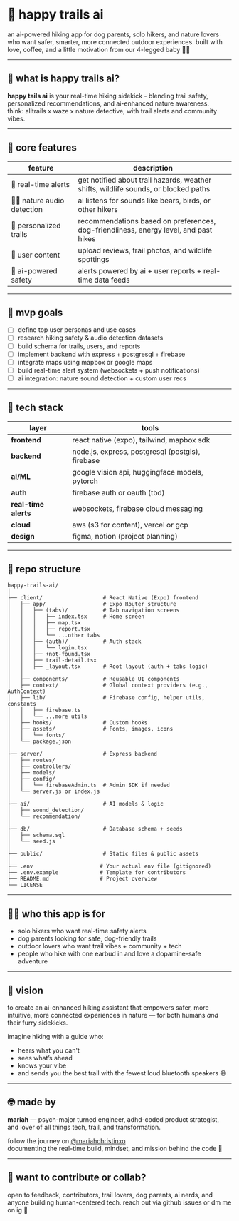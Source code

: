 # 🐾 happy trails ai

an ai-powered hiking app for dog parents, solo hikers, and nature lovers who want safer, smarter, more connected outdoor experiences.
built with love, coffee, and a little motivation from our 4-legged baby 🐶🌲

---

## 🌟 what is happy trails ai?

**happy tails ai** is your real-time hiking sidekick - blending trail safety, personalized recommendations, and ai-enhanced nature awareness.  
think: alltrails x waze x nature detective, with trail alerts and community vibes.

---

## 🔑 core features

| feature | description |
|--------|-------------|
| 🧭 real-time alerts | get notified about trail hazards, weather shifts, wildlife sounds, or blocked paths |
| 🐕‍🦺 nature audio detection | ai listens for sounds like bears, birds, or other hikers |
| 🌄 personalized trails | recommendations based on preferences, dog-friendliness, energy level, and past hikes |
| 📸 user content | upload reviews, trail photos, and wildlife spottings |
| 🧠 ai-powered safety | alerts powered by ai + user reports + real-time data feeds |

---

## 🧱 mvp goals

- [ ] define top user personas and use cases
- [ ] research hiking safety & audio detection datasets
- [ ] build schema for trails, users, and reports
- [ ] implement backend with express + postgresql + firebase
- [ ] integrate maps using mapbox or google maps
- [ ] build real-time alert system (websockets + push notifications)
- [ ] ai integration: nature sound detection + custom user recs

---

## 🧠 tech stack

| layer | tools |
|------|-------|
| **frontend** | react native (expo), tailwind, mapbox sdk |
| **backend** | node.js, express, postgresql (postgis), firebase |
| **ai/ML** | google vision api, huggingface models, pytorch |
| **auth** | firebase auth or oauth (tbd) |
| **real-time alerts** | websockets, firebase cloud messaging |
| **cloud** | aws (s3 for content), vercel or gcp |
| **design** | figma, notion (project planning) |

---

## 📁 repo structure

```
happy-trails-ai/
│
├── client/                   # React Native (Expo) frontend
│   ├── app/                  # Expo Router structure
│   │   ├── (tabs)/           # Tab navigation screens
│   │   │   ├── index.tsx     # Home screen
│   │   │   ├── map.tsx
│   │   │   ├── report.tsx
│   │   │   └── ...other tabs
│   │   ├── (auth)/           # Auth stack
│   │   │   └── login.tsx
│   │   ├── +not-found.tsx
│   │   ├── trail-detail.tsx
│   │   ├── _layout.tsx       # Root layout (auth + tabs logic)
│   │
│   ├── components/           # Reusable UI components
│   ├── context/              # Global context providers (e.g., AuthContext)
│   ├── lib/                  # Firebase config, helper utils, constants
│   │   ├── firebase.ts
│   │   └── ...more utils
│   ├── hooks/                # Custom hooks
│   ├── assets/               # Fonts, images, icons
│   │   └── fonts/
│   └── package.json
│
├── server/                   # Express backend
│   ├── routes/
│   ├── controllers/
│   ├── models/
│   ├── config/
│   │   └── firebaseAdmin.ts  # Admin SDK if needed
│   └── server.js or index.js
│
├── ai/                       # AI models & logic
│   ├── sound_detection/
│   └── recommendation/
│
├── db/                       # Database schema + seeds
│   ├── schema.sql
│   └── seed.js
│
├── public/                   # Static files & public assets
│
├── .env                     # Your actual env file (gitignored)
├── .env.example             # Template for contributors
├── README.md                # Project overview
└── LICENSE
```

---

## 🧗‍♀️ who this app is for

- solo hikers who want real-time safety alerts  
- dog parents looking for safe, dog-friendly trails  
- outdoor lovers who want trail vibes + community + tech  
- people who hike with one earbud in and love a dopamine-safe adventure

---

## 💭 vision

to create an ai-enhanced hiking assistant that empowers safer, more intuitive, more connected experiences in nature — for both humans *and* their furry sidekicks.

imagine hiking with a guide who:
- hears what you can't
- sees what’s ahead
- knows your vibe
- and sends you the best trail with the fewest loud bluetooth speakers 😅

---

## 🤓 made by

**mariah** — psych-major turned engineer, adhd-coded product strategist, and lover of all things tech, trail, and transformation.

follow the journey on [@mariahchristinxo](https://instagram.com/mariahchristinxo)  
documenting the real-time build, mindset, and mission behind the code 💫

---

## 💌 want to contribute or collab?

open to feedback, contributors, trail lovers, dog parents, ai nerds, and anyone building human-centered tech.
reach out via github issues or dm me on ig 💖
